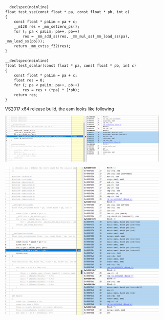 ```
__declspec(noinline)
float test_sse(const float * pa, const float * pb, int c)
{
	const float * paLim = pa + c;
	__m128 res = _mm_setzero_ps();
	for (; pa < paLim; pa++, pb++)
		res = _mm_add_ss(res, _mm_mul_ss(_mm_load_ss(pa), _mm_load_ss(pb)));
	return _mm_cvtss_f32(res);
}

__declspec(noinline)
float test_scalar(const float * pa, const float * pb, int c)
{
	const float * paLim = pa + c;
	float res = 0;
	for (; pa < paLim; pa++, pb++)
		res = res + (*pa) * (*pb);
	return res;
}
```

VS2017 x64 release build, the asm looks like following

![alt text](https://github.com/helloguo/notes/blob/master/pic/Capturesse.PNG)

![alt text](https://github.com/helloguo/notes/blob/master/pic/Capturescalar.PNG)

